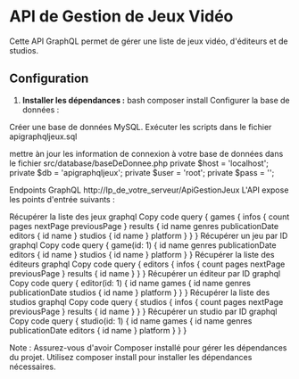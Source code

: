 # API de Gestion de Jeux Vidéo

Cette API GraphQL permet de gérer une liste de jeux vidéo, d'éditeurs et de studios.

## Configuration

1. **Installer les dépendances :**
   bash
   composer install
Configurer la base de données :

Créer une base de données MySQL.
Exécuter les scripts dans le fichier apigraphqljeux.sql

mettre àn jour les information de connexion à votre base de données dans le fichier src/database/baseDeDonnee.php
    private $host = 'localhost';
    private $db = 'apigraphqljeux';
    private $user = 'root';
    private $pass = '';


Endpoints GraphQL http://Ip_de_votre_serveur/ApiGestionJeux
L'API expose les points d'entrée suivants :

Récupérer la liste des jeux
graphql
Copy code
query {
  games {
    infos {
      count
      pages
      nextPage
      previousPage
    }
    results {
      id
      name
      genres
      publicationDate
      editors {
        id
        name
      }
      studios {
        id
        name
      }
      platform
    }
  }
}
Récupérer un jeu par ID
graphql
Copy code
query {
  game(id: 1) {
    id
    name
    genres
    publicationDate
    editors {
      id
      name
    }
    studios {
      id
      name
    }
    platform
  }
}
Récupérer la liste des éditeurs
graphql
Copy code
query {
  editors {
    infos {
      count
      pages
      nextPage
      previousPage
    }
    results {
      id
      name
    }
  }
}
Récupérer un éditeur par ID
graphql
Copy code
query {
  editor(id: 1) {
    id
    name
    games {
      id
      name
      genres
      publicationDate
      studios {
        id
        name
      }
      platform
    }
  }
}
Récupérer la liste des studios
graphql
Copy code
query {
  studios {
    infos {
      count
      pages
      nextPage
      previousPage
    }
    results {
      id
      name
    }
  }
}
Récupérer un studio par ID
graphql
Copy code
query {
  studio(id: 1) {
    id
    name
    games {
      id
      name
      genres
      publicationDate
      editors {
        id
        name
      }
      platform
    }
  }
}

Note : Assurez-vous d'avoir Composer installé pour gérer les dépendances du projet. Utilisez composer install pour installer les dépendances nécessaires.